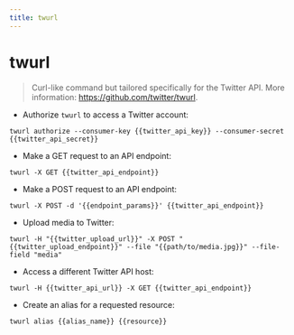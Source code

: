 ```yaml
---
title: twurl
---
```

# twurl

> Curl-like command but tailored specifically for the Twitter API.
> More information: <https://github.com/twitter/twurl>.

- Authorize `twurl` to access a Twitter account:

`twurl authorize --consumer-key {{twitter_api_key}} --consumer-secret {{twitter_api_secret}}`

- Make a GET request to an API endpoint:

`twurl -X GET {{twitter_api_endpoint}}`

- Make a POST request to an API endpoint:

`twurl -X POST -d '{{endpoint_params}}' {{twitter_api_endpoint}}`

- Upload media to Twitter:

`twurl -H "{{twitter_upload_url}}" -X POST "{{twitter_upload_endpoint}}" --file "{{path/to/media.jpg}}" --file-field "media"`

- Access a different Twitter API host:

`twurl -H {{twitter_api_url}} -X GET {{twitter_api_endpoint}}`

- Create an alias for a requested resource:

`twurl alias {{alias_name}} {{resource}}`
